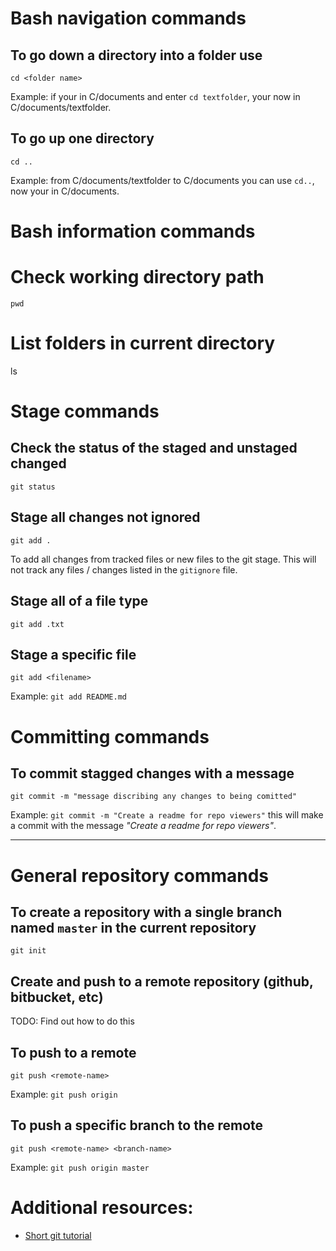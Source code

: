 # Bash navigation commands

## To go down a directory into a folder use

`cd <folder name>`

Example: if your in C/documents and enter `cd textfolder`, your now in C/documents/textfolder.

## To go up one directory

`cd ..`

Example: from C/documents/textfolder to C/documents you can use `cd..`, now your in C/documents.

# Bash information commands

# Check working directory path

`pwd`

# List folders in current directory
ls

# Stage commands

## Check the status of the staged and unstaged changed

`git status`

## Stage all changes not ignored

`git add .`

To add all changes from tracked files or new files to the git stage. This will not track any files / changes listed in the `gitignore` file.

## Stage all of a file type

`git add .txt`

## Stage a specific file

`git add <filename>`

Example: `git add README.md`

# Committing commands

## To commit stagged changes with a message

`git commit -m "message discribing any changes to being comitted"`

Example: `git commit -m "Create a readme for repo viewers"` this will make a commit with the message _"Create a readme for repo viewers"_.

--- 

# General repository commands

## To create a repository with a single branch named `master` in the current repository

`git init`

## Create and push to a remote repository (github, bitbucket, etc)

TODO: Find out how to do this

## To push to a remote

`git push <remote-name>`

Example: `git push origin`

## To push a specific branch to the remote

`git push <remote-name> <branch-name>`

Example: `git push origin master`

# Additional resources:

* [Short git tutorial](https://try.github.io)

